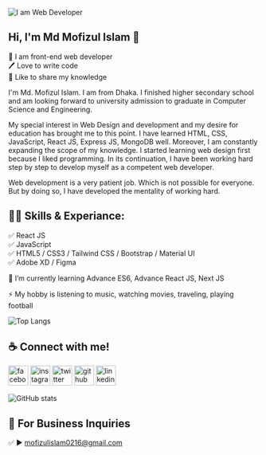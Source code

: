 <!--
## Hi there 👋, I'm Md. Mofizul Islam (Sohan)
#### I am a front-end web developer
![I am a front-end web developer](https://media-exp1.licdn.com/dms/image/C4E16AQHcVNZjfpbfZA/profile-displaybackgroundimage-shrink_200_800/0/1638113116838?e=1643846400&v=beta&t=D9Mkb3rgN1Zzdc8JO-qqqN1KFLzZ523nNtlKhd3EGKg)

I am Md. Mofizul Islam. I am from Dhaka. I finished higher secondary school and am looking forward to university admission to graduate in Computer Science and Engineering. My special interest in Web Design and development and my desire for education has brought me to this point.

I have learned HTML, CSS, JavaScript, React JS, Express JS, MongoDB well. Moreover, I am constantly expanding the scope of my knowledge. I started learning web design first because I liked programming. In its continuation, I have been working hard step by step to develop myself as a competent web developer.

Web development is a very patient job. Which is not possible for everyone. But by doing so, I have developed the mentality of working hard.

Skills: REACT JS, HTML, CSS, JavaScript, Node JS, Express JS, MongoDB, Firebase

- 🌱 I’m currently learning Advance ES6, Advance React JS, Next JS 
- 📫 How to reach me: mofizulislam0216@gmail.com 
- ⚡ Fun fact: My hobby is listening to music, watching movies, traveling, playing football 


[<img src='https://cdn.jsdelivr.net/npm/simple-icons@3.0.1/icons/github.svg' alt='github' height='40'>](https://github.com/coders-sohan)  [<img src='https://cdn.jsdelivr.net/npm/simple-icons@3.0.1/icons/linkedin.svg' alt='linkedin' height='40'>](https://www.linkedin.com/in/mofizulislam/)  [<img src='https://cdn.jsdelivr.net/npm/simple-icons@3.0.1/icons/facebook.svg' alt='facebook' height='40'>](https://www.facebook.com/mi.sohan.0216)  [<img src='https://cdn.jsdelivr.net/npm/simple-icons@3.0.1/icons/icloud.svg' alt='website' height='40'>](https://sohan.pro)  

[![Top Langs](https://github-readme-stats.vercel.app/api/top-langs/?username=coders-sohan)](https://github.com/anuraghazra/github-readme-stats)

![GitHub stats](https://github-readme-stats.vercel.app/api?username=coders-sohan&show_icons=true)

-->


![I am Web Developer](https://media-exp1.licdn.com/dms/image/C4E16AQHcVNZjfpbfZA/profile-displaybackgroundimage-shrink_200_800/0/1638113116838?e=1643846400&v=beta&t=D9Mkb3rgN1Zzdc8JO-qqqN1KFLzZ523nNtlKhd3EGKg)
## Hi, I'm Md Mofizul Islam 👋
<p>
👑 I am front-end web developer <br> 
🖊️ Love to write code <br> 
🎤 Like to share my knowledge </p> 

 I'm Md. Mofizul Islam. I am from Dhaka. I finished higher secondary school and am looking forward to university admission to graduate in Computer Science and Engineering.
 
 My special interest in Web Design and development and my desire for education has brought me to this point. I have learned HTML, CSS, JavaScript, React JS, Express JS, MongoDB well. Moreover, I am constantly expanding the scope of my knowledge. I started learning web design first because I liked programming. In its continuation, I have been working hard step by step to develop myself as a competent web developer.
 
 Web development is a very patient job. Which is not possible for everyone. But by doing so, I have developed the mentality of working hard.

## 👨‍💻 Skills & Experiance: 
✅ React JS <br> 
✅ JavaScript <br>
✅ HTML5 / CSS3 / Tailwind CSS / Bootstrap / Material UI <br>
✅ Adobe XD / Figma <br>

🌱 I’m currently learning Advance ES6, Advance React JS, Next JS

⚡ My hobby is listening to music, watching movies, traveling, playing football 


![Top Langs](https://github-readme-stats.vercel.app/api/top-langs/?username=coders-sohan&layout=compact)

## ☕ Connect with me!
[<img src='https://camo.githubusercontent.com/2d1ffa69dd491ebeca01b2098cf8233dd09950ff5895abccd5b455ca442abc59/68747470733a2f2f696d672e736869656c64732e696f2f62616467652f46616365626f6f6b2d3138373746323f7374796c653d666f722d7468652d6261646765266c6f676f3d66616365626f6f6b266c6f676f436f6c6f723d7768697465' alt='facebook' height='40'>](https://www.facebook.com/mi.sohan.0216)  [<img src='https://camo.githubusercontent.com/b3d4671768bd0f9b6c8f410a25a96e0c5a4d135208d8910461e986f97e7985ab/68747470733a2f2f696d672e736869656c64732e696f2f62616467652f496e7374616772616d2d4534343035463f7374796c653d666f722d7468652d6261646765266c6f676f3d696e7374616772616d266c6f676f436f6c6f723d7768697465' alt='instagram' height='40'>](https://www.instagram.com/sohan0216/)  [<img src='https://camo.githubusercontent.com/5d03c86f6a75f7cbe80d135d9162fbf6dc46a31253cf30a8e9bb8279b4d574d3/68747470733a2f2f696d672e736869656c64732e696f2f62616467652f547769747465722d3144413146323f7374796c653d666f722d7468652d6261646765266c6f676f3d74776974746572266c6f676f436f6c6f723d7768697465' alt='twitter' height='40'>](https://twitter.com/misohan0216)  [<img src='https://camo.githubusercontent.com/bd2bd127c104ba5c98bb12c70801b075aee1f040009089510f69554300e7ff41/68747470733a2f2f696d672e736869656c64732e696f2f62616467652f4769742d4630353033323f7374796c653d666f722d7468652d6261646765266c6f676f3d676974266c6f676f436f6c6f723d7768697465' alt='github' height='40'>](https://github.com/coders-sohan)  [<img src='https://camo.githubusercontent.com/a80d00f23720d0bc9f55481cfcd77ab79e141606829cf16ec43f8cacc7741e46/68747470733a2f2f696d672e736869656c64732e696f2f62616467652f4c696e6b6564496e2d3030373742353f7374796c653d666f722d7468652d6261646765266c6f676f3d6c696e6b6564696e266c6f676f436f6c6f723d7768697465' alt='linkedin' height='40'>](https://www.linkedin.com/in/mofizulislam/)  


![GitHub stats](https://github-readme-stats.vercel.app/api?username=coders-sohan&show_icons=true) 

## 📧 For Business Inquiries 
✅  ► mofizulislam0216@gmail.com

